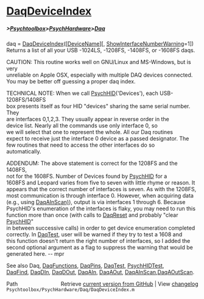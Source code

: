 # [DaqDeviceIndex](DaqDeviceIndex)
##### >[Psychtoolbox](Psychtoolbox)>[PsychHardware](PsychHardware)>[Daq](Daq)

daq = [DaqDeviceIndex](DaqDeviceIndex)([[DeviceName](DeviceName)][, [ShowInterfaceNumberWarning](ShowInterfaceNumberWarning)=1])  
Returns a list of all your USB -1024LS, -1208FS, -1408FS, or -1608FS daqs.  
  
CAUTION: This routine works well on GNU/Linux and MS-Windows, but is very  
unreliable on Apple OSX, especially with multiple DAQ devices connected.  
You may be better off guessing a proper daq index.  
  
TECHNICAL NOTE: When we call [PsychHID](PsychHID)('Devices'), each USB-1208FS/1408FS  
box presents itself as four HID "devices" sharing the same serial number. They  
are interfaces 0,1,2,3. They usually appear in reverse order in the  
device list. Nearly all the commands use only interface 0, so  
we will select that one to represent the whole. All our Daq routines  
expect to receive just the interface 0 device as a passed designator. The  
few routines that need to access the other interfaces do so  
automatically.  
  
ADDENDUM: The above statement is correct for the 1208FS and the 1408FS,  
not for the 1608FS. Number of Devices found by [PsychHID](PsychHID) for a  
1608FS and Leopard varies from five to seven with little rhyme or reason.  It  
appears that the correct number of interfaces is seven.  As with the 1208FS,  
most communication is through interface 0.  However, when acquiring data  
(e.g., using [DaqAInScan)](DaqAInScan)), output is via interfaces 1 through 6.  Because  
PsychHID's enumeration of the interfaces is flaky, you may need to run this  
function more than once (with calls to [DaqReset](DaqReset) and probably "clear [PsychHID](PsychHID)"  
in between successive calls) in order to get device enumeration completed  
correctly.  In [DaqTest](DaqTest), user will be warned if they try to test a 1608 and  
this function doesn't return the right number of interfaces, so I added the  
second optional argument as a flag to suppress the warning that would be  
generated here. -- mpr  
  
See also Daq, [DaqFunctions](DaqFunctions), [DaqPins](DaqPins), [DaqTest](DaqTest), [PsychHIDTest](PsychHIDTest),  
[DaqFind](DaqFind), [DaqDIn](DaqDIn), [DaqDOut](DaqDOut), [DaqAIn](DaqAIn), [DaqAOut](DaqAOut), [DaqAInScan](DaqAInScan),[DaqAOutScan](DaqAOutScan).  




<div class="code_header" style="text-align:right;">
  <span style="float:left;">Path&nbsp;&nbsp;</span> <span class="counter">Retrieve <a href=
  "https://raw.github.com/Psychtoolbox-3/Psychtoolbox-3/beta/Psychtoolbox/PsychHardware/Daq/DaqDeviceIndex.m">current version from GitHub</a> | View <a href=
  "https://github.com/Psychtoolbox-3/Psychtoolbox-3/commits/beta/Psychtoolbox/PsychHardware/Daq/DaqDeviceIndex.m">changelog</a></span>
</div>
<div class="code">
  <code>Psychtoolbox/PsychHardware/Daq/DaqDeviceIndex.m</code>
</div>

